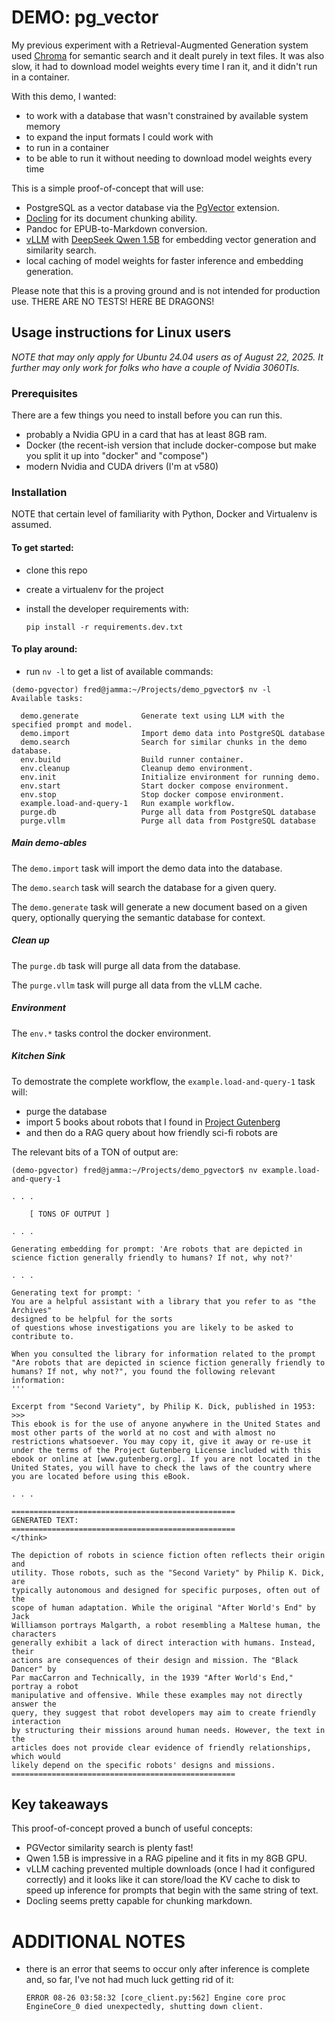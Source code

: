 # DEMO: pg_vector
My previous experiment with a Retrieval-Augmented Generation system used [Chroma](https://github.com/chroma-core/chroma)
for semantic search and it dealt purely in text files.  It was also slow, it had
to download model weights every time I ran it, and it didn't run in a container.

With this demo, I wanted:

* to work with a database that wasn't constrained by available system memory
* to expand the input formats I could work with
* to run in a container
* to be able to run it without needing to download model weights every time

This is a simple proof-of-concept that will use:

* PostgreSQL as a vector database via the [PgVector](https://github.com/pgvector/pgvector) extension.
* [Docling](https://github.com/docling-project/docling) for its document chunking ability.
* Pandoc for EPUB-to-Markdown conversion.
* [vLLM](https://github.com/vllm-project/vllm) with [DeepSeek Qwen 1.5B](https://huggingface.co/deepseek-ai/DeepSeek-R1-Distill-Qwen-1.5B) for embedding vector generation and
  similarity search.
* local caching of model weights for faster inference and embedding
  generation.

Please note that this is a proving ground and is not intended for
production use.  THERE ARE NO TESTS!  HERE BE DRAGONS!

## Usage instructions for Linux users
_NOTE that may only apply for Ubuntu 24.04 users as of August 22, 2025.  It
further may only work for folks who have a couple of Nvidia 3060TIs._

### Prerequisites
There are a few things you need to install before you can run this.
* probably a Nvidia GPU in a card that has at least 8GB ram.
* Docker (the recent-ish version that include docker-compose but make
  you split it up into "docker" and "compose")
* modern Nvidia and CUDA drivers (I'm at v580)

### Installation
NOTE that certain level of familiarity with Python, Docker and Virtualenv
is assumed.

#### To get started:
* clone this repo
* create a virtualenv for the project
* install the developer requirements with:

  ```pip install -r requirements.dev.txt```

#### To play around:
* run `nv -l` to get a list of available commands:

```text
(demo-pgvector) fred@jamma:~/Projects/demo_pgvector$ nv -l
Available tasks:

  demo.generate              Generate text using LLM with the specified prompt and model.
  demo.import                Import demo data into PostgreSQL database
  demo.search                Search for similar chunks in the demo database.
  env.build                  Build runner container.
  env.cleanup                Cleanup demo environment.
  env.init                   Initialize environment for running demo.
  env.start                  Start docker compose environment.
  env.stop                   Stop docker compose environment.
  example.load-and-query-1   Run example workflow.
  purge.db                   Purge all data from PostgreSQL database
  purge.vllm                 Purge all data from PostgreSQL database
```

##### Main demo-ables
The `demo.import` task will import the demo data into the database.

The `demo.search` task will search the database for a given query.

The `demo.generate` task will generate a new document based on a given query,
optionally querying the semantic database for context.

##### Clean up
The `purge.db` task will purge all data from the database.

The `purge.vllm` task will purge all data from the vLLM cache.

##### Environment
The `env.*` tasks control the docker environment.

##### Kitchen Sink
To demostrate the complete workflow, the `example.load-and-query-1` task will:

* purge the database
* import 5 books about robots that I found in [Project Gutenberg](https://www.gutenberg.org/ebooks/search/?query=robot)
* and then do a RAG query about how friendly sci-fi robots are

The relevant bits of a TON of output are:
```text
(demo-pgvector) fred@jamma:~/Projects/demo_pgvector$ nv example.load-and-query-1

. . .

    [ TONS OF OUTPUT ]

. . .

Generating embedding for prompt: 'Are robots that are depicted in science fiction generally friendly to humans? If not, why not?'

. . .

Generating text for prompt: '
You are a helpful assistant with a library that you refer to as "the Archives"
designed to be helpful for the sorts
of questions whose investigations you are likely to be asked to contribute to.

When you consulted the library for information related to the prompt
"Are robots that are depicted in science fiction generally friendly to humans? If not, why not?", you found the following relevant information:
'''

Excerpt from "Second Variety", by Philip K. Dick, published in 1953:
>>>
This ebook is for the use of anyone anywhere in the United States and most other parts of the world at no cost and with almost no restrictions whatsoever. You may copy it, give it away or re-use it under the terms of the Project Gutenberg License included with this ebook or online at [www.gutenberg.org]. If you are not located in the United States, you will have to check the laws of the country where you are located before using this eBook.

. . .

==================================================
GENERATED TEXT:
==================================================
</think>

The depiction of robots in science fiction often reflects their origin and
utility. Those robots, such as the "Second Variety" by Philip K. Dick, are
typically autonomous and designed for specific purposes, often out of the
scope of human adaptation. While the original "After World's End" by Jack
Williamson portrays Malgarth, a robot resembling a Maltese human, the characters
generally exhibit a lack of direct interaction with humans. Instead, their
actions are consequences of their design and mission. The "Black Dancer" by
Par macCarron and Technically, in the 1939 "After World's End," portray a robot
manipulative and offensive. While these examples may not directly answer the
query, they suggest that robot developers may aim to create friendly interaction
by structuring their missions around human needs. However, the text in the
articles does not provide clear evidence of friendly relationships, which would
likely depend on the specific robots' designs and missions.
==================================================

```

## Key takeaways
This proof-of-concept proved a bunch of useful concepts:

* PGVector similarity search is plenty fast!
* Qwen 1.5B is impressive in a RAG pipeline and it fits in my 8GB GPU.
* vLLM caching prevented multiple downloads (once I had it configured correctly)
  and it looks like it can store/load the KV cache to disk to speed up inference
  for prompts that begin with the same string of text.
* Docling seems pretty capable for chunking markdown.

# ADDITIONAL NOTES

* there is an error that seems to occur only after inference is complete and,
  so far, I've not had much luck getting rid of it:
    ```text
    ERROR 08-26 03:58:32 [core_client.py:562] Engine core proc EngineCore_0 died unexpectedly, shutting down client.
    ```
